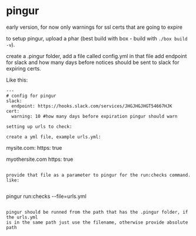 # pingur

early version, for now only warnings for ssl certs that are going to expire

to setup pingur, upload a phar (best build with box - build with `./box build -v`).

create a .pingur folder, add a file called config.yml
in that file add endpoint for slack and how many days before notices should be sent to slack for expiring certs.

Like this:

```
---
# config for pingur
slack:
  endpoint: https://hooks.slack.com/services/JHGJHGJHGT54667HJK
cert:
  warning: 10 #how many days before expiration pingur should warn

setting up urls to check:

create a yml file, example urls.yml:

```
mysite.com:
  https: true

myothersite.com
  https: true

```

provide that file as a parameter to pingur for the run:checks command. like:


``` 
pingur run:checks --file=urls.yml
```

pingur should be runned from the path that has the .pingur folder, if the urls.yml 
is in the same path just use the filename, otherwise provide absolute path
